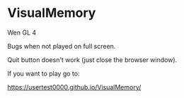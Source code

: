 # VisualMemory
Wen GL 4

Bugs when not played on full screen.

Quit button doesn't work (just close the browser window).

If you want to play go to:

https://usertest0000.github.io/VisualMemory/
